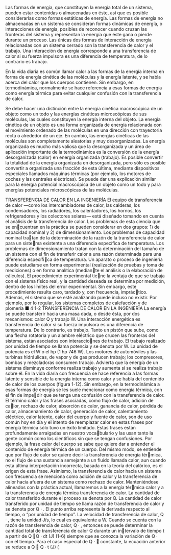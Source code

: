 
Las formas de energía, que constituyen la energía total de un sistema, pueden estar contenidas o almacenadas en éste, así que es posible considerarlas como formas estáticas de energía. Las formas de energía no almacenadas en un sistema se consideran formas dinámicas de energía, o 
interacciones de energía, posibles de reconocer cuando cruzan las fronteras del sistema y representan la energía que éste gana o pierde durante un proceso. Las únicas dos formas de interacción de energía relacionadas con un sistema cerrado son la transferencia de calor y el trabajo. Una interacción de energía corresponde a una transferencia de calor si su fuerza impulsora es una diferencia de temperatura, de lo contrario es trabajo. 

En la vida diaria es común llamar calor a las formas de la energía interna en forma de energía cinética de las moléculas y la energía latente, y se habla acerca del calor que los cuerpos contienen. Sin embargo, en termodinámica, normalmente se hace referencia a esas formas de energía como energía térmica para evitar cualquier confusión con la transferencia de calor.

Se debe hacer una distinción entre la energía cinética macroscópica de un objeto como un todo y las energías cinéticas microscópicas de sus moléculas, las cuales constituyen la energía interna del objeto. La energía cinética de un objeto es una forma organizada de energía relacionada con el 
movimiento ordenado de las moléculas en una dirección con trayectoria recta o alrededor de un eje. En cambio, las energías cinéticas de las moléculas son completamente aleatorias y muy desorganizadas. La energía organizada es mucho más valiosa que la desorganizada y un área de aplicación importante de la termodinámica es la conversión de la energía desorganizada (calor) en energía organizada (trabajo). Es posible convertir la totalidad de la energía organizada en desorganizada, pero sólo es posible convertir a organizada una fracción de esta última, mediante dispositivos especiales llamados máquinas térmicas (por ejemplo, los motores de coches y las centrales eléctricas). Se puede dar una explicación similar para la energía potencial macroscópica de un objeto como un todo y para energías potenciales microscópicas de las moléculas.

TRANSFERENCIA DE CALOR 
EN LA INGENIERÍA
El equipo de transferencia de calor —como los intercambiadores de calor, las
calderas, los condensadores, los radiadores, los calentadores, los hornos, los
refrigeradores y los colectores solares— está diseñado tomando en cuenta el
análisis de la transferencia de calor. Los problemas de esta ciencia que se en￾cuentran en la práctica se pueden considerar en dos grupos: 1) de capacidad
nominal y 2) de dimensionamiento. Los problemas de capacidad nominal tra￾tan de la determinación de la razón de la transferencia de calor para un siste￾ma existente a una diferencia específica de temperatura. Los problemas de
dimensionamiento tratan con la determinación del tamaño de un sistema con
el fin de transferir calor a una razón determinada para una diferencia específi￾ca de temperatura.
Un aparato o proceso de ingeniería puede estudiarse en forma experimental
(realización de pruebas y toma de mediciones) o en forma analítica (median￾te el análisis o la elaboración de cálculos). El procedimiento experimental tie￾ne la ventaja de que se trabaja con el sistema físico real, y la cantidad deseada
se determina por medición, dentro de los límites del error experimental. Sin
embargo, este procedimiento resulta caro, tardado y, con frecuencia, imprác￾tico. Además, el sistema que se esté analizando puede incluso no existir. Por
ejemplo, por lo regular, los sistemas completos de calefacción y de plomería
■
4
1-2 TRANSFERENCIA DE CALOR  EN LA INGENIERÍA
La energía se puede transferir hacia una masa dada, o desde ésta, por dos mecanismos: calor Q y trabajo W. Una interacción energética es transferencia de calor si su fuerza impulsora es una diferencia de temperatura. De lo contrario, es trabajo. Tanto un pistón que sube, como una flecha rotatoria y un alambre eléctrico que crucen las fronteras del sistema, están asociados con interaccio￾nes de trabajo. El trabajo realizado por unidad de tiempo se llama potencia y
se denota por W. La unidad de potencia es el W o el hp (1 hp  746 W). Los
motores de automóviles y las turbinas hidráulicas, de vapor y de gas producen
trabajo; los compresores, bombas y mezcladoras consumen trabajo. Advierta
que la energía de un sistema disminuye conforme realiza trabajo y aumenta si
se realiza trabajo sobre él.
En la vida diaria con frecuencia se hace referencia a las formas latente y
sensible de la energía interna como calor y se habla del contenido de calor de
los cuerpos (figura 1-12). Sin embargo, en la termodinámica a esas formas
de energía se les suele mencionar como energía térmica, con el fin de impe￾dir que se tenga una confusión con la transferencia de calor.
El término calor y las frases asociadas, como flujo de calor, adición de ca￾lor, rechazo de calor, absorción de calor, ganancia de calor, pérdida de calor,
almacenamiento de calor, generación de calor, calentamiento eléctrico, calor
latente, calor del cuerpo y fuente de calor, son de uso común hoy en día y el
intento de reemplazar calor en estas frases por energía térmica sólo tuvo un
éxito limitado. Estas frases están profundamente arraigadas en nuestro voca￾bulario y las usan tanto la gente común como los científicos sin que se tengan
confusiones. Por ejemplo, la frase calor del cuerpo se sabe que quiere dar a
entender el contenido de energía térmica de un cuerpo. Del mismo modo, se
entiende que por flujo de calor se quiere decir la transferencia de energía tér￾mica, no el flujo de una sustancia semejante a un fluido llamada calor, aun
cuando esta última interpretación incorrecta, basada en la teoría del calórico,
es el origen de esta frase. Asimismo, la transferencia de calor hacia un sistema
con frecuencia se menciona como adición de calor y la transferencia de calor
hacia afuera de un sistema como rechazo de calor.
Manteniéndose alineados con la práctica actual, llamaremos a la energía tér￾mica calor y a la transferencia de energía térmica transferencia de calor. La
cantidad de calor transferido durante el proceso se denota por Q. La cantidad
de calor transferido por unidad de tiempo se llama razón de transferencia de
calor y se denota por Q
·
. El punto arriba representa la derivada respecto al
tiempo, o “por unidad de tiempo”. La velocidad de transferencia de calor, Q
·
,
tiene la unidad J/s, lo cual es equivalente a W.
Cuando se cuenta con la razón de transferencia de calor, Q
·
, entonces se
puede determinar la cantidad total de transferencia de calor Q durante un in￾tervalo de tiempo t a partir de
Q  Q
·
dt (J) (1-6)
siempre que se conozca la variación de Q
· con el tiempo. Para el caso especial
de Q
·  constante, la ecuación anterior se reduce a
Q  Q
·
t (J) (